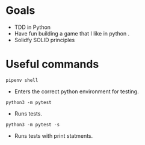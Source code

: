 # Goals
- TDD in Python
- Have fun building a game that I like in python .
- Solidfy SOLID principles

# Useful commands

```
pipenv shell
```
- Enters the correct python environment for testing.

```
python3 -m pytest 
```
- Runs tests.

```
python3 -m pytest -s 
```
- Runs tests with print statments.
